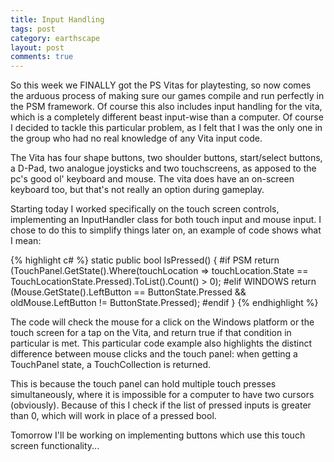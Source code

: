 ```yaml
---
title: Input Handling
tags: post
category: earthscape
layout: post
comments: true
---
```


So this week we FINALLY got the PS Vitas for playtesting, so now comes the arduous process of making sure our games compile and run perfectly in the PSM framework. Of course this also includes input handling for the vita, which is a completely different beast input-wise than a computer. Of course I decided to tackle this particular problem, as I felt that I was the only one in the group who had no real knowledge of any Vita input code.

The Vita has four shape buttons, two shoulder buttons, start/select buttons, a D-Pad, two analogue joysticks and two touchscreens, as apposed to the pc's good ol' keyboard and mouse. The vita does have an on-screen keyboard too, but that's not really an option during gameplay.

Starting today I worked specifically on the touch screen controls, implementing an InputHandler class for both touch input and mouse input. I chose to do this to simplify things later on, an example of code shows what I mean:

{% highlight c# %}
static public bool IsPressed() {
#if PSM
    return (TouchPanel.GetState().Where(touchLocation => touchLocation.State 
			== TouchLocationState.Pressed).ToList().Count() > 0);
#elif WINDOWS
    return (Mouse.GetState().LeftButton == ButtonState.Pressed 
			&& oldMouse.LeftButton != ButtonState.Pressed);
#endif
}
{% endhighlight %}

The code will check the mouse for a click on the Windows platform or the touch screen for a tap on the Vita, and return true if that condition in particular is met. This particular code example also highlights the distinct difference between mouse clicks and the touch panel: when getting a TouchPanel state, a TouchCollection is returned. 

This is because the touch panel can hold multiple touch presses simultaneously, where it is impossible for a computer to have two cursors (obviously). Because of this I check if the list of pressed inputs is greater than 0, which will work in place of a pressed bool.

Tomorrow I'll be working on implementing buttons which use this touch screen functionality...